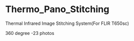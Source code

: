 # Thermo_Pano_Stitching
Thermal Infrared Image Stitching System(For FLIR T650sc)

360 degree -23 photos
